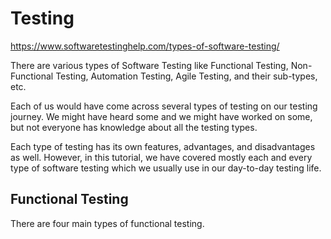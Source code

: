 # Testing

https://www.softwaretestinghelp.com/types-of-software-testing/


There are various types of Software Testing like Functional Testing, Non-Functional Testing, Automation Testing, Agile Testing, and their sub-types, etc.

Each of us would have come across several types of testing on our testing journey. We might have heard some and we might have worked on some, but not everyone has knowledge about all the testing types.

Each type of testing has its own features, advantages, and disadvantages as well. However, in this tutorial, we have covered mostly each and every type of software testing which we usually use in our day-to-day testing life.

## Functional Testing
There are four main types of functional testing.